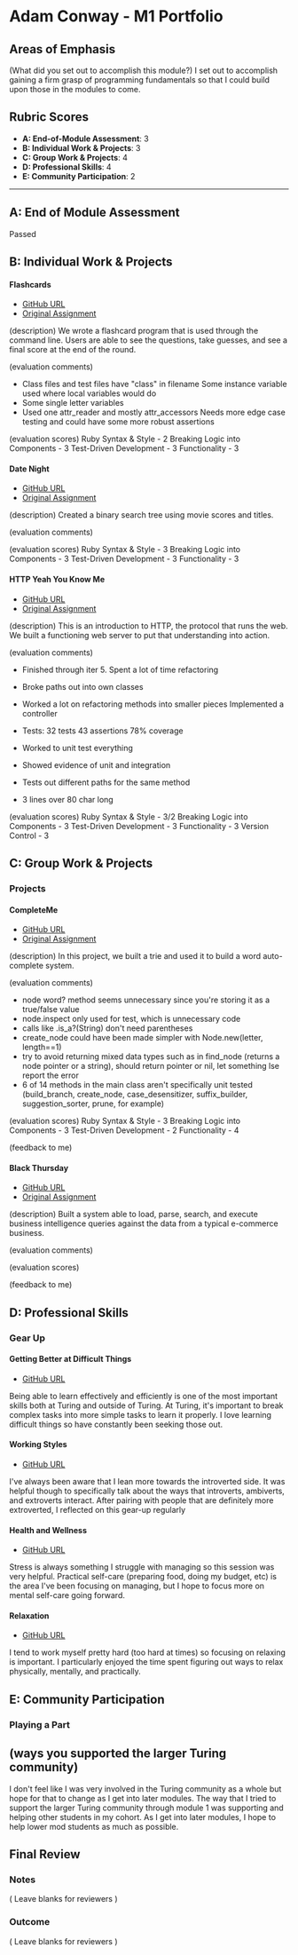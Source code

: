 # Adam Conway - M1 Portfolio

## Areas of Emphasis

(What did you set out to accomplish this module?)
I set out to accomplish gaining a firm grasp of programming fundamentals so that I could build upon those in the modules to come.

## Rubric Scores

* **A: End-of-Module Assessment**: 3
* **B: Individual Work & Projects**: 3
* **C: Group Work & Projects**: 4
* **D: Professional Skills**: 4
* **E: Community Participation**: 2

-----------------------

## A: End of Module Assessment

Passed


## B: Individual Work & Projects
#### Flashcards

* [GitHub URL](https://github.com/adam-conway/flashcards)
* [Original Assignment](http://backend.turing.io/module1/projects/flashcards)

(description)
We wrote a flashcard program that is used through the command line. Users are able to see the questions, take guesses, and see a final score at the end of the round.

(evaluation comments)
* Class files and test files have "class" in filename Some instance variable used where local variables would do
* Some single letter variables
* Used one attr_reader and mostly attr_accessors Needs more edge case testing and could have some more robust assertions

(evaluation scores)
Ruby Syntax & Style - 2
Breaking Logic into Components - 3
Test-Driven Development - 3
Functionality - 3

#### Date Night

* [GitHub URL](https://github.com/adam-conway/binary_search_tree)
* [Original Assignment](http://backend.turing.io/module1/projects/date_night)

(description)
Created a binary search tree using movie scores and titles.

(evaluation comments)

(evaluation scores)
Ruby Syntax & Style - 3
Breaking Logic into Components - 3
Test-Driven Development - 3
Functionality - 3

#### HTTP Yeah You Know Me

* [GitHub URL](https://github.com/adam-conway/http_yeah_you_know_me)
* [Original Assignment](http://backend.turing.io/module1/projects/http_yeah_you_know_me)

(description)
This is an introduction to HTTP, the protocol that runs the web. We built a functioning web server to put that understanding into action.

(evaluation comments)
* Finished through iter 5. Spent a lot of time refactoring
* Broke paths out into own classes
* Worked a lot on refactoring methods into smaller pieces Implemented a controller

* Tests: 32 tests 43 assertions 78% coverage
* Worked to unit test everything
* Showed evidence of unit and integration
* Tests out different paths for the same method

* 3 lines over 80 char long

(evaluation scores)
Ruby Syntax & Style - 3/2
Breaking Logic into Components - 3
Test-Driven Development - 3
Functionality - 3
Version Control - 3

## C: Group Work & Projects

### Projects
#### CompleteMe

* [GitHub URL](https://github.com/anon0mys/complete-me)
* [Original Assignment](http://backend.turing.io/module1/projects/complete_me)

(description)
In this project, we built a trie and used it to build a word auto-complete system.

(evaluation comments)
* node word? method seems unnecessary since you're storing it as a true/false value
* node.inspect only used for test, which is unnecessary code
* calls like .is_a?(String) don't need parentheses
* create_node could have been made simpler with Node.new(letter, length==1)
* try to avoid returning mixed data types such as in find_node (returns a node pointer or a string), should return pointer or nil, let something lse report the error
* 6 of 14 methods in the main class aren't specifically unit tested (build_branch, create_node, case_desensitizer, suffix_builder, suggestion_sorter, prune, for example)

(evaluation scores)
Ruby Syntax & Style - 3
Breaking Logic into Components - 3
Test-Driven Development - 2
Functionality - 4

(feedback to me)

#### Black Thursday

* [GitHub URL](https://github.com/adam-conway/black_thursday)
* [Original Assignment](http://backend.turing.io/module1/projects/black_thursday)

(description)
Built a system able to load, parse, search, and execute business intelligence queries against the data from a typical e-commerce business.

(evaluation comments)

(evaluation scores)

(feedback to me)

## D: Professional Skills

### Gear Up
#### Getting Better at Difficult Things

* [GitHub URL](https://github.com/turingschool/gear-up/blob/master/m1_citizenship/session_2_getting_better_at_difficult_things.md)

Being able to learn effectively and efficiently is one of the most important skills both at Turing and outside of Turing. At Turing, it's important to break complex tasks into more simple tasks to learn it properly. I love learning difficult things so have constantly been seeking those out.

#### Working Styles

* [GitHub URL](https://github.com/turingschool/gear-up/blob/master/m1_citizenship/session_3_intro_extro_ambivert_styles.markdown)

I've always been aware that I lean more towards the introverted side. It was helpful though to specifically talk about the ways that introverts, ambiverts, and extroverts interact. After pairing with people that are definitely more extroverted, I reflected on this gear-up regularly

#### Health and Wellness

* [GitHub URL](https://docs.google.com/presentation/d/1udbQS8rNQX0aM0dtxHerV30W7HGVGOcWfqOpDKVVcts/edit#slide=id.g2d1b090d8b_0_0)

Stress is always something I struggle with managing so this session was very helpful. Practical self-care (preparing food, doing my budget, etc) is the area I've been focusing on managing, but I hope to focus more on mental self-care going forward.

#### Relaxation

* [GitHub URL]()

I tend to work myself pretty hard (too hard at times) so focusing on relaxing is important. I particularly enjoyed the time spent figuring out ways to relax physically, mentally, and practically.

## E: Community Participation

### Playing a Part

(ways you supported the larger Turing community)
------------------
I don't feel like I was very involved in the Turing community as a whole but hope for that to change as I get into later modules. The way that I tried to support the larger Turing community through module 1 was supporting and helping other students in my cohort. As I get into later modules, I hope to help lower mod students as much as possible.

## Final Review

### Notes

( Leave blanks for reviewers )

### Outcome

( Leave blanks for reviewers )
